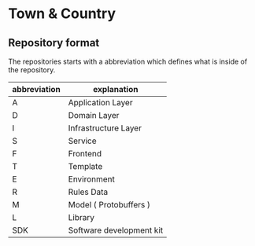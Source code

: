 # Town & Country

## Repository format

The repositories starts with a abbreviation which defines what is inside of the repository.

| abbreviation | explanation     |
| --- | ------------------------ |
| A   | Application Layer        |
| D   | Domain Layer             |
| I   | Infrastructure Layer     |
| S   | Service                  |
| F   | Frontend                 |
| T   | Template                 |
| E   | Environment              |
| R   | Rules Data               |
| M   | Model ( Protobuffers )   |
| L   | Library                  |
| SDK | Software development kit |
